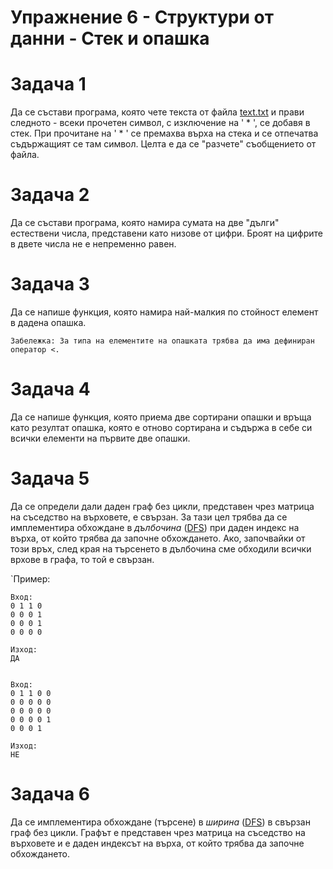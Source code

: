 # Упражнение 6 - Структури от данни - Стек и опашка

# Задача 1

Да се състави програма, която чете текста от файла [text.txt](text.txt) и прави следното -
всеки прочетен символ, с изключение на ' \* ', се добавя в стек.
При прочитане на ' \* ' се премахва върха на стека и се отпечатва съдържащият се там символ.
Целта е да се "разчете" съобщението от файла.

# Задача 2

Да се състави програма, която намира сумата на две "дълги" естествени числа, представени като низове от цифри.
Броят на цифрите в двете числа не е непременно равен.

# Задача 3

Да се напише функция, която намира най-малкия по стойност елемент в дадена опашка.

`Забележка: За типа на елементите на опашката трябва да има дефиниран оператор <.`

# Задача 4

Да се напише функция, която приема две сортирани опашки и връща като резултат опашка,
която е отново сортирана и съдържа в себе си всички елементи на първите две опашки.

# Задача 5

Да се определи дали даден граф без цикли, представен чрез матрица на съседство 
на върховете, е свързан. За тази цел трябва да се имплементира обхождане в *дълбочина* ([DFS](https://en.wikipedia.org/wiki/Depth-first_search)) при даден индекс на върха, от който трябва да започне обхождането.
Ако, започвайки от този връх, след края на търсенето в дълбочина сме обходили всички врхове в графа, то той е свързан.

`Пример:

```
Вход:
0 1 1 0
0 0 0 1
0 0 0 1
0 0 0 0

Изход:
ДА
 
 
Вход:
0 1 1 0 0
0 0 0 0 0 
0 0 0 0 0
0 0 0 0 1
0 0 0 1 

Изход:
НЕ
```

# Задача 6

Да се имплементира обхождане (търсене) в *ширина* ([DFS](https://en.wikipedia.org/wiki/Breadth-first_search)) в свързан граф без цикли. Графът е представен чрез матрица на съседство 
на върховете и е даден индексът на върха, от който трябва да започне обхождането.
